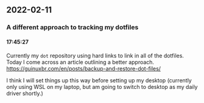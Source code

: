 ## 2022-02-11

### **A different approach to tracking my dotfiles**
#### 17:45:27
Currently my `dot` repository using hard links to link in all of the dotfiles.  Today I come across an article outlining a better approach. https://guinuxbr.com/en/posts/backup-and-restore-dot-files/ 

I think I will set things up this way before setting up my desktop (currently only using WSL on my laptop, but am going to switch to desktop as my daily driver shortly.)
